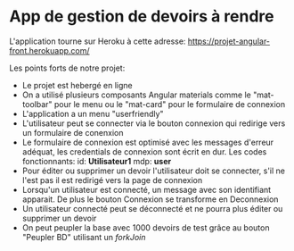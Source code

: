 # App de gestion de devoirs à rendre

L'application tourne sur Heroku à cette adresse: https://projet-angular-front.herokuapp.com/

Les points forts de notre projet:
- Le projet est hebergé en ligne
- On a utilisé plusieurs composants Angular materials comme le "mat-toolbar" pour le menu ou le "mat-card" pour le formulaire de connexion
- L'application a un menu "userfriendly"
- L'utilisateur peut se connecter via le bouton connexion qui redirige vers un formulaire de conenxion
- Le formulaire de connexion est optimisé avec les messages d'erreur adéquat, les credentials de connexion sont écrit en dur. Les codes fonctionnants: id: **Utilisateur1** mdp: **user**
- Pour éditer ou supprimer un devoir l'utilisateur doit se connecter, s'il ne l'est pas il est redirigé vers la page de connexion
- Lorsqu'un utilisateur est connecté, un message avec son identifiant apparait. De plus le bouton Connexion se transforme en Deconnexion
- Un utilisateur connecté peut se déconnecté et ne pourra plus éditer ou supprimer un devoir
- On peut peupler la base avec 1000 devoirs de test grâce au bouton "Peupler BD" utilisant un *forkJoin*